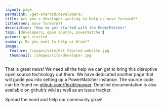 ```yaml
---
layout: page
permalink: /get-started/developers/
title: Are you a developer wanting to help us move forward?!
titleGreen: move forward?!
description: "How to get started with the PowerMatcher"
tags: [developers, open source, powermatcher]
parent: get-started
summary: Do you want to help us Grow!?
image:
  feature: /images/site/Get Started_website.jpg
  thumbnail: /images/site/developer.jpg
---
```


That is great news! We need all the help we can get to bring this disruptive open source technology out there. We have dedicated another page that will guide you into setting up a PowerMatcher instance. The source code can be found on [github.com/flexiblepower](github.com/flexiblepower). Detailed documentation is also available on github’s wiki as well as an issue tracker.

Spread the word and help our community grow!
